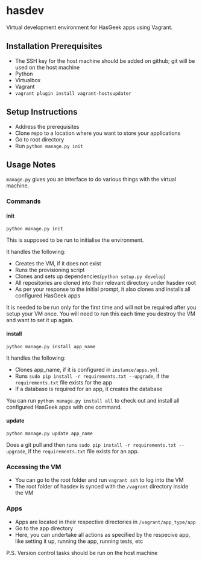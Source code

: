 # hasdev

Virtual development environment for HasGeek apps using Vagrant.

## Installation Prerequisites
* The SSH key for the host machine should be added on github; git will be used on the host machine
* Python
* Virtualbox
* Vagrant
* `vagrant plugin install vagrant-hostsupdater`

## Setup Instructions
* Address the prerequisites
* Clone repo to a location where you want to store your applications
* Go to root directory
* Run `python manage.py init`

## Usage Notes
`manage.py` gives you an interface to do various things with the virtual machine.

### Commands
#### init
`python manage.py init`

This is supposed to be run to initialise the environment.

It handles the following:
* Creates the VM, if it does not exist
* Runs the provisioning script
* Clones and sets up dependencies(`python setup.py develop`)
* All repositories are cloned into their relevant directory under hasdev root
* As per your response to the initial prompt, it also clones and installs all configured HasGeek apps

It is needed to be run only for the first time and will not be required after you setup your VM once. You will need to run this each time you destroy the VM and want to set it up again.

#### install
`python manage.py install app_name`

It handles the following:
* Clones app_name, if it is configured in `instance/apps.yml`.
* Runs `sudo pip install -r requirements.txt --upgrade`, if the `requirements.txt` file exists for the app
* If a database is required for an app, it creates the database

You can run `python manage.py install all` to check out and install all configured HasGeek apps with one command.

#### update
`python manage.py update app_name`

Does a git pull and then runs `sudo pip install -r requirements.txt --upgrade`, if the `requirements.txt` file exists for an app.

### Accessing the VM
* You can go to the root folder and run `vagrant ssh` to log into the VM
* The root folder of hasdev is synced with the `/vagrant` directory inside the VM

### Apps
* Apps are located in their respective directories in `/vagrant/app_type/app`
* Go to the app directory
* Here, you can undertake all actions as specified by the respecive app, like setting it up, running the app, running tests, etc

P.S. Version control tasks should be run on the host machine